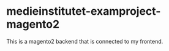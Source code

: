 # medieinstitutet-examproject-magento2
This is a magento2 backend that is connected to my frontend.
